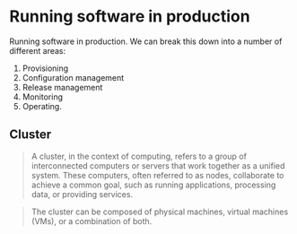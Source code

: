 # Running software in production

Running software in production. We can break this down into a number of different areas:
1. Provisioning
2. Configuration management
3. Release management
4. Monitoring 
5. Operating.

## Cluster
> A cluster, in the context of computing, refers to a group of interconnected computers or servers that work together as a unified system. These computers, often referred to as nodes, collaborate to achieve a common goal, such as running applications, processing data, or providing services.

>  The cluster can be composed of physical machines, virtual machines (VMs), or a combination of both.

